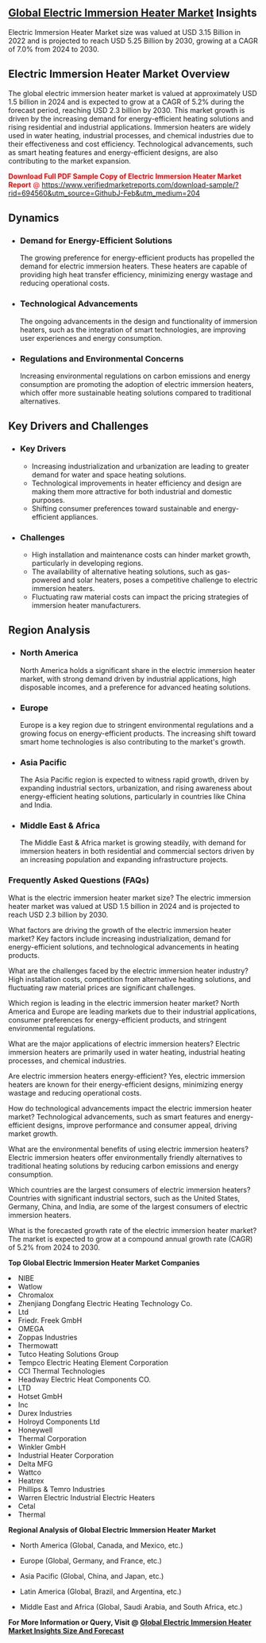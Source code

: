 <h2><a href="https://www.verifiedmarketreports.com/download-sample/?rid=694560&amp;utm_source=GithubJ&amp;utm_medium=204" target="_blank">Global Electric Immersion Heater Market</a> Insights</h2><p>Electric Immersion Heater Market size was valued at USD 3.15 Billion in 2022 and is projected to reach USD 5.25 Billion by 2030, growing at a CAGR of 7.0% from 2024 to 2030.</p><p> <h2>Electric Immersion Heater Market Overview</h2> <p>The global electric immersion heater market is valued at approximately USD 1.5 billion in 2024 and is expected to grow at a CAGR of 5.2% during the forecast period, reaching USD 2.3 billion by 2030. This market growth is driven by the increasing demand for energy-efficient heating solutions and rising residential and industrial applications. Immersion heaters are widely used in water heating, industrial processes, and chemical industries due to their effectiveness and cost efficiency. Technological advancements, such as smart heating features and energy-efficient designs, are also contributing to the market expansion.</p> <p><p><span class=""><span style="color: #ff0000;"><strong>Download Full PDF Sample Copy of Electric Immersion Heater Market Report</strong> @ </span><a href="https://www.verifiedmarketreports.com/download-sample/?rid=694560&amp;utm_source=GithubJ-Feb&amp;utm_medium=204" target="_blank">https://www.verifiedmarketreports.com/download-sample/?rid=694560&amp;utm_source=GithubJ-Feb&amp;utm_medium=204</a></span></p></p> <h2>Dynamics</h2> <ul> <li><h3>Demand for Energy-Efficient Solutions</h3> The growing preference for energy-efficient products has propelled the demand for electric immersion heaters. These heaters are capable of providing high heat transfer efficiency, minimizing energy wastage and reducing operational costs. </li> <li><h3>Technological Advancements</h3> The ongoing advancements in the design and functionality of immersion heaters, such as the integration of smart technologies, are improving user experiences and energy consumption. </li> <li><h3>Regulations and Environmental Concerns</h3> Increasing environmental regulations on carbon emissions and energy consumption are promoting the adoption of electric immersion heaters, which offer more sustainable heating solutions compared to traditional alternatives. </li> </ul> <h2>Key Drivers and Challenges</h2> <ul> <li><h3>Key Drivers</h3> <ul> <li>Increasing industrialization and urbanization are leading to greater demand for water and space heating solutions.</li> <li>Technological improvements in heater efficiency and design are making them more attractive for both industrial and domestic purposes.</li> <li>Shifting consumer preferences toward sustainable and energy-efficient appliances.</li> </ul> </li> <li><h3>Challenges</h3> <ul> <li>High installation and maintenance costs can hinder market growth, particularly in developing regions.</li> <li>The availability of alternative heating solutions, such as gas-powered and solar heaters, poses a competitive challenge to electric immersion heaters.</li> <li>Fluctuating raw material costs can impact the pricing strategies of immersion heater manufacturers.</li> </ul> </li> </ul> <h2>Region Analysis</h2> <ul> <li><h3>North America</h3> North America holds a significant share in the electric immersion heater market, with strong demand driven by industrial applications, high disposable incomes, and a preference for advanced heating solutions. </li> <li><h3>Europe</h3> Europe is a key region due to stringent environmental regulations and a growing focus on energy-efficient products. The increasing shift toward smart home technologies is also contributing to the market's growth. </li> <li><h3>Asia Pacific</h3> The Asia Pacific region is expected to witness rapid growth, driven by expanding industrial sectors, urbanization, and rising awareness about energy-efficient heating solutions, particularly in countries like China and India. </li> <li><h3>Middle East & Africa</h3> The Middle East & Africa market is growing steadily, with demand for immersion heaters in both residential and commercial sectors driven by an increasing population and expanding infrastructure projects. </li> </ul> <h3>Frequently Asked Questions (FAQs)</h3> <p>What is the electric immersion heater market size? The electric immersion heater market was valued at USD 1.5 billion in 2024 and is projected to reach USD 2.3 billion by 2030.</p> <p>What factors are driving the growth of the electric immersion heater market? Key factors include increasing industrialization, demand for energy-efficient solutions, and technological advancements in heating products.</p> <p>What are the challenges faced by the electric immersion heater industry? High installation costs, competition from alternative heating solutions, and fluctuating raw material prices are significant challenges.</p> <p>Which region is leading in the electric immersion heater market? North America and Europe are leading markets due to their industrial applications, consumer preferences for energy-efficient products, and stringent environmental regulations.</p> <p>What are the major applications of electric immersion heaters? Electric immersion heaters are primarily used in water heating, industrial heating processes, and chemical industries.</p> <p>Are electric immersion heaters energy-efficient? Yes, electric immersion heaters are known for their energy-efficient designs, minimizing energy wastage and reducing operational costs.</p> <p>How do technological advancements impact the electric immersion heater market? Technological advancements, such as smart features and energy-efficient designs, improve performance and consumer appeal, driving market growth.</p> <p>What are the environmental benefits of using electric immersion heaters? Electric immersion heaters offer environmentally friendly alternatives to traditional heating solutions by reducing carbon emissions and energy consumption.</p> <p>Which countries are the largest consumers of electric immersion heaters? Countries with significant industrial sectors, such as the United States, Germany, China, and India, are some of the largest consumers of electric immersion heaters.</p> <p>What is the forecasted growth rate of the electric immersion heater market? The market is expected to grow at a compound annual growth rate (CAGR) of 5.2% from 2024 to 2030.</p> </p><p><strong>Top Global Electric Immersion Heater Market Companies</strong></p><div data-test-id=""><p><li>NIBE</li><li> Watlow</li><li> Chromalox</li><li> Zhenjiang Dongfang Electric Heating Technology Co.</li><li>Ltd</li><li> Friedr. Freek GmbH</li><li> OMEGA</li><li> Zoppas Industries</li><li> Thermowatt</li><li> Tutco Heating Solutions Group</li><li> Tempco Electric Heating Element Corporation</li><li> CCI Thermal Technologies</li><li> Headway Electric Heat Components CO.</li><li>LTD</li><li> Hotset GmbH</li><li> Inc</li><li> Durex Industries</li><li> Holroyd Components Ltd</li><li> Honeywell</li><li> Thermal Corporation</li><li> Winkler GmbH</li><li> Industrial Heater Corporation</li><li> Delta MFG</li><li> Wattco</li><li> Heatrex</li><li> Phillips & Temro Industries</li><li> Warren Electric Industrial Electric Heaters</li><li> Cetal</li><li> Thermal</li></p><div><strong>Regional Analysis of&nbsp;Global Electric Immersion Heater Market</strong></div><ul><li dir="ltr"><p dir="ltr">North America&nbsp;(Global, Canada, and Mexico, etc.)</p></li><li dir="ltr"><p dir="ltr">Europe (Global, Germany, and France, etc.)</p></li><li dir="ltr"><p dir="ltr">Asia Pacific&nbsp;(Global, China, and Japan, etc.)</p></li><li dir="ltr"><p dir="ltr">Latin America&nbsp;(Global, Brazil, and Argentina, etc.)</p></li><li dir="ltr">Middle East and Africa&nbsp;(Global, Saudi Arabia, and South Africa, etc.)</li></ul><p><strong>For More Information or Query, Visit @&nbsp;</strong><strong><a href="https://www.verifiedmarketreports.com/product/electric-immersion-heater-market/?utm_source=GithubJ&amp;utm_medium=204" target="_blank">Global Electric Immersion Heater Market Insights Size And Forecast</a></strong></p></div>
